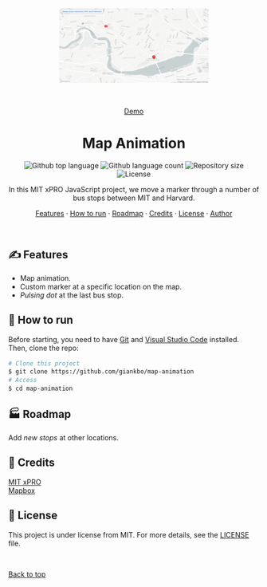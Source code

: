 <div align="center" id="top"> 
  <img src="./images/animation.gif" alt="Map Animation" width="300" height="150"/>

&#xa0;

<a href="https://giankbo.github.io/map-animation/" target="blank">Demo</a>

</div>

<h1 align="center">Map Animation</h1>

<p align="center">
  <img alt="Github top language" src="https://img.shields.io/github/languages/top/giankbo/rt-bus-tracker?color=blue">

  <img alt="Github language count" src="https://img.shields.io/github/languages/count/giankbo/rt-bus-tracker?color=blue">

  <img alt="Repository size" src="https://img.shields.io/github/repo-size/giankbo/rt-bus-tracker?color=blue">

  <img alt="License" src="https://img.shields.io/github/license/giankbo/rt-bus-tracker?color=brightgreen">
</p>

<p align="center" markdown="1">
  In this MIT xPRO JavaScript project, we move a marker through a number of bus stops between MIT and Harvard.
</p>

<p align="center">
   <a href="#writing_hand-features">Features</a>
   ·
   <a href="#checkered_flag-how-to-run">How to run</a>
   ·
   <a href="#factory-roadmap">Roadmap</a>
   ·
   <a href="#handshake-credits">Credits</a>
   ·
   <a href="#memo-license">License</a>
   ·
   <a href="https://github.com/giankbo" target="blank">Author</a>
</p>

<br>

## :writing_hand: Features

- Map animation.
- Custom marker at a specific location on the map.
- *Pulsing dot* at the last bus stop.

## :checkered_flag: How to run

Before starting, you need to have [Git](https://git-scm.com) and [Visual Studio Code](https://code.visualstudio.com/) installed. Then, clone the repo:

```bash
# Clone this project
$ git clone https://github.com/giankbo/map-animation
# Access
$ cd map-animation
```

## :factory: Roadmap

Add *new stops* at other locations.

## :handshake: Credits

<a href="https://xpro.mit.edu/" target="_blank">MIT xPRO</a>\
<a href="https://www.mapbox.com/" target="_blank">Mapbox</a>

## :memo: License

This project is under license from MIT. For more details, see the [LICENSE](LICENSE.md) file.

&#xa0;

<a href="#top">Back to top</a>
